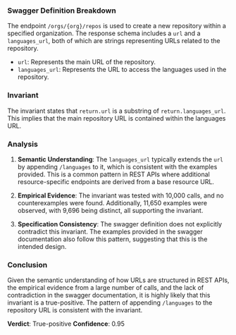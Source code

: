 ### Swagger Definition Breakdown
The endpoint `/orgs/{org}/repos` is used to create a new repository within a specified organization. The response schema includes a `url` and a `languages_url`, both of which are strings representing URLs related to the repository.

- `url`: Represents the main URL of the repository.
- `languages_url`: Represents the URL to access the languages used in the repository.

### Invariant
The invariant states that `return.url` is a substring of `return.languages_url`. This implies that the main repository URL is contained within the languages URL.

### Analysis
1. **Semantic Understanding**: The `languages_url` typically extends the `url` by appending `/languages` to it, which is consistent with the examples provided. This is a common pattern in REST APIs where additional resource-specific endpoints are derived from a base resource URL.

2. **Empirical Evidence**: The invariant was tested with 10,000 calls, and no counterexamples were found. Additionally, 11,650 examples were observed, with 9,696 being distinct, all supporting the invariant.

3. **Specification Consistency**: The swagger definition does not explicitly contradict this invariant. The examples provided in the swagger documentation also follow this pattern, suggesting that this is the intended design.

### Conclusion
Given the semantic understanding of how URLs are structured in REST APIs, the empirical evidence from a large number of calls, and the lack of contradiction in the swagger documentation, it is highly likely that this invariant is a true-positive. The pattern of appending `/languages` to the repository URL is consistent with the invariant.

**Verdict**: True-positive
**Confidence**: 0.95
